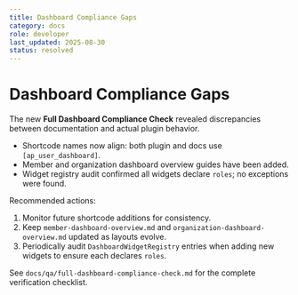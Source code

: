 ```yaml
---
title: Dashboard Compliance Gaps
category: docs
role: developer
last_updated: 2025-08-30
status: resolved
---
```

# Dashboard Compliance Gaps

The new **Full Dashboard Compliance Check** revealed discrepancies between documentation and actual plugin behavior.

- Shortcode names now align: both plugin and docs use `[ap_user_dashboard]`.
- Member and organization dashboard overview guides have been added.
- Widget registry audit confirmed all widgets declare `roles`; no exceptions were found.

Recommended actions:

1. Monitor future shortcode additions for consistency.
2. Keep `member-dashboard-overview.md` and `organization-dashboard-overview.md` updated as layouts evolve.
3. Periodically audit `DashboardWidgetRegistry` entries when adding new widgets to ensure each declares `roles`.

See `docs/qa/full-dashboard-compliance-check.md` for the complete verification checklist.
